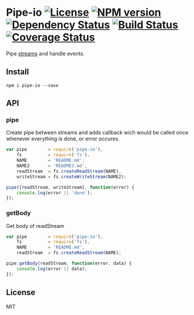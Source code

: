 Pipe-io [![License][LicenseIMGURL]][LicenseURL] [![NPM version][NPMIMGURL]][NPMURL] [![Dependency Status][DependencyStatusIMGURL]][DependencyStatusURL] [![Build Status][BuildStatusIMGURL]][BuildStatusURL] [![Coverage Status][CoverageIMGURL]][CoverageURL]
=========
Pipe [streams](https://github.com/substack/stream-handbook) and handle events.

## Install

```
npm i pipe-io --save
```

## API

### pipe
Create pipe between streams and adds callback wich would 
be called once whenever everything is done, or error occures.

```js
var pipe        = require('pipe-io'),
    fs          = require('fs'),
    NAME        = 'README.md',
    NAME2       = 'README2.md',
    readStream  = fs.createReadStream(NAME),
    writeStream = fs.createWriteStream(NAME2);

pipe([readStream, writeStream], function(error) {
    console.log(error || 'done');
});
```

### getBody
Get body of readStream

```js
var pipe        = require('pipe-io'),
    fs          = require('fs'),
    NAME        = 'README.md',
    readStream  = fs.createReadStream(NAME);

pipe.getBody(readStream, function(error, data) {
    console.log(error || data);
});
```

## License
MIT

[NPMIMGURL]:                https://img.shields.io/npm/v/pipe-io.svg?style=flat
[BuildStatusIMGURL]:        https://img.shields.io/travis/coderaiser/pipe-io/master.svg?style=flat
[DependencyStatusIMGURL]:   https://img.shields.io/gemnasium/coderaiser/pipe-io.svg?style=flat
[LicenseIMGURL]:            https://img.shields.io/badge/license-MIT-317BF9.svg?style=flat
[CoverageIMGURL]:           https://coveralls.io/repos/coderaiser/pipe-io/badge.svg?branch=master&service=github
[NPMURL]:                   https://npmjs.org/package/pipe-io "npm"
[BuildStatusURL]:           https://travis-ci.org/coderaiser/pipe-io  "Build Status"
[DependencyStatusURL]:      https://gemnasium.com/coderaiser/pipe-io "Dependency Status"
[LicenseURL]:               https://tldrlegal.com/license/mit-license "MIT License"
[CoverageURL]:              https://coveralls.io/github/coderaiser/pipe-io?branch=master

